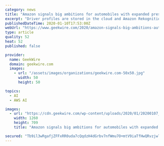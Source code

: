 ```yaml
---
category: news
title: "Amazon signals big ambitions for automobiles with expanded presence at CES"
excerpt: "Driver profiles are stored in the cloud and Amazon Rekognition is used to load the driver profile via facial recognition. Machine learning is used to watch for repeated behaviors, like finding the ..."
publishedDateTime: 2020-01-10T17:53:00Z
webUrl: "https://www.geekwire.com/2020/amazon-signals-big-ambitions-automobiles-expanded-presence-ces/"
type: article
quality: 52
heat: 52
published: false

provider:
  name: GeekWire
  domain: geekwire.com
  images:
    - url: "/assets/images/organizations/geekwire.com-50x50.jpg"
      width: 50
      height: 50

topics:
  - AI
  - AWS AI

images:
  - url: "https://cdn.geekwire.com/wp-content/uploads/2020/01/20200107_CES_173-2-1260x709.jpg"
    width: 1260
    height: 709
    title: "Amazon signals big ambitions for automobiles with expanded presence at CES"

secured: "Tb9il3wRgafjZFFxRR0uda7cQqdzH4dGrbv7nfWmu7O+mtV9iaTfHwQRvzjwl8nQq+3nGAYHJMJY5F+RW1Fzf1zCA8ISal/lfZ8ZxrRm2posjo65YYGlLYCWlwuTbmcmHi4Y9ey3ZpSte4gDFYhDhBX3xD+tr16E8xGt1PcIOgg/5F3x/tGEmG+7emUhg7hHyQ7W5h8Hg+kmfmrFC7LT1Lhh1TacdbJYpoZvN2nKPV3J4wKdwZ18hIz9vBchIgfrF7qUtkW3plWK/pXALynAUoOmaRRABJy2x1S/dHNPbiMBXKOGcD1DZq/7aM5KWVYc;0YwF1ZlMzr1qmKBBxv9P8Q=="
---
```


